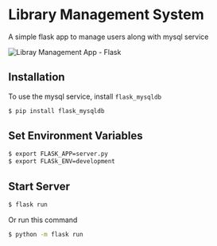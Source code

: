 # Library Management System
A simple flask app to manage users along with mysql service

![Libray Management App - Flask](https://github.com/hamzaavvan/library-management-system/blob/master/ss/s1.png?raw=true)


## Installation

To use the mysql service, install `flask_mysqldb`
```bash
$ pip install flask_mysqldb
```

## Set Environment Variables
```bash
$ export FLASK_APP=server.py
$ export FLASk_ENV=development
```

## Start Server
```bash
$ flask run
```

Or run this command 
```bash
$ python -m flask run
```
